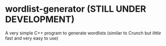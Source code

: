 # wordlist-generator (STILL UNDER DEVELOPMENT)
A very simple C++ program to generate wordlists (similar to Crunch but *little* fast and very easy to use)
